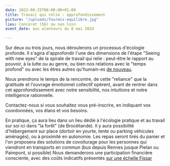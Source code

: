```yaml
---
date: 2023-08-25T00:00:00+01:00
title: Travail qui relie : approfondissement
picture: "/uploads/fourmis-equilibre.jpg"
lieu: Concoret (56) ou non loin
event_date: aux alentours du 8 mai 2024

---
```


Sur deux ou trois jours, nous déroulerons un processus d'écologie profonde. Il s'agira d'approfondir l'une des dimensions de l'étape "Seeing with new eyes" de la spirale de travail qui relie : peut-être le rapport au pouvoir, à la lutte ou au genre, ou bien nos relations avec le "temps profond" ou avec les êtres autres qu'humain-es [de nouveau](https://www.murmuredesforets.fr/actualite/conseil-de-tous-les-etres/).

Nous prendrons le temps de la rencontre, de cette "reliance" que la gratitude et l'ouvrage émotionnel collectif opèrent, avant de rentrer dans cet approfondissement avec notre sensibilité, nos intuitions et notre intelligence rationnelle.

Contactez-nous si vous souhaitez vous pré-inscrire, en indiquant vos coordonnées, vos élans et vos besoins.

En pratique, ça aura lieu dans un lieu dédié à l'écologie pratique et au travail sur soi ici dans "la forêt" (de Brocéliande). Il y aura possibilité d'hébergement sur place (dortoir en yourte, tente ou parking véhicules aménagés), ou à proximité en autonomie. Les repas seront tirés du panier et l'on proposera des solutions de covoiturage pour les personnes qui viendront en transports en commun (bus depuis Rennes jusque Plelan ou Paimpont, si possible)
Nous demanderons une participation financière consciente, avec des coûts indicatifs présentés [sur une échelle Fissar](https://lesuperflux.fr/c-quoi/echelle-fissar/)
